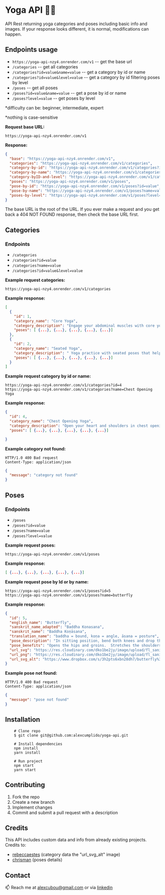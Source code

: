 # Yoga API 🧘‍♀️

API Rest returning yoga categories and poses including basic info and images. If your response looks different, it is normal, modifications can happen.

## Endpoints usage

- `https://yoga-api-nzy4.onrender.com/v1` -- get the base url
- `/categories` -- get all categories
- `/categories?id=value&name=value` -- get a category by id or name
- `/categories?id=value&level=value` -- get a category by id filtering poses by level
- `/poses` -- get all poses
- `/poses?id=value&name=value` -- get a pose by id or name
- `/poses?level=value` -- get poses by level

\*difficulty can be: beginner, intermediate, expert

\*nothing is case-sensitive

**Request base URL:**

```
https://yoga-api-nzy4.onrender.com/v1
```

**Response:**

```json
{
  "base": "https://yoga-api-nzy4.onrender.com/v1",
  "categories": "https://yoga-api-nzy4.onrender.com/v1/categories",
  "category-by-id": "https://yoga-api-nzy4.onrender.com/v1/categories?id=value",
  "category-by-name": "https://yoga-api-nzy4.onrender.com/v1/categories?name=value",
  "category-byID-and-level": "https://yoga-api-nzy4.onrender.com/v1/categories?id=value&level=value",
  "poses": "https://yoga-api-nzy4.onrender.com/v1/poses",
  "pose-by-id": "https://yoga-api-nzy4.onrender.com/v1/poses?id=value",
  "pose-by-name": "https://yoga-api-nzy4.onrender.com/v1/poses?name=value",
  "poses-by-level": "https://yoga-api-nzy4.onrender.com/v1/poses?level=beginner"
}
```

The base URL is the root of the URL. If you ever make a request and you get back a 404 NOT FOUND response, then check the base URL first.

## Categories

### **Endpoints**

- `/categories`
- `/categories?id=value`
- `/categories?name=value`
- `/categories?id=value&level=value`

**Example request categories:**

```
https://yoga-api-nzy4.onrender.com/v1/categories
```

**Example response:**

```json
[
  {
    "id": 1,
    "category_name": "Core Yoga",
    "category_description": "Engage your abdominal muscles with core yoga poses that build a strong and stable center like Boat Pose, Dolphin Pose and Side Plank Pose.",
    "poses": [ {...}, {...}, {...}, {...}, {...}]
  },
  {
    "id": 2,
    "category_name": "Seated Yoga",
    "category_description": " Yoga practice with seated poses that help you find better alignment, increase your flexibility, and relieve lower back pain and discomfort. Tone the belly, massage your internal organs, and relieve lower back pain in these seated yoga poses. ",
    "poses": [ {...}, {...}, {...}, {...}, {...}]
  }
]
```

**Example request category by id or name:**

```
https://yoga-api-nzy4.onrender.com/v1/categories?id=4
https://yoga-api-nzy4.onrender.com/v1/categories?name=Chest Opening Yoga
```

**Example response:**

```json
{
  "id": 4,
  "category_name": "Chest Opening Yoga",
  "category_description": "Open your heart and shoulders in chest opening yoga poses like Camel Pose, Fish Pose and Wild Thing.",
  "poses": [ {...}, {...}, {...}, {...}, {...}]

}
```

**Example category not found:**

```
HTTP/1.0 400 Bad request
Content-Type: application/json
```

```json
{
  "message": "category not found"
}
```

## Poses

### **Endpoints**

- `/poses`
- `/poses?id=value`
- `/poses?name=value`
- `/poses?level=value`

**Example request poses:**

```
https://yoga-api-nzy4.onrender.com/v1/poses
```

**Example response:**

```json
[ {...}, {...}, {...}, {...}, {...}]
```

**Example request pose by Id or by name:**

```
https://yoga-api-nzy4.onrender.com/v1/poses?id=5
https://yoga-api-nzy4.onrender.com/v1/poses?name=butterfly
```

**Example response:**

```json
{
  "id": 5,
  "english_name": "Butterfly",
  "sanskrit_name_adapted": "Baddha Konasana",
  "sanskrit_name": "Baddha Koṇāsana",
  "translation_name": "baddha = bound, koṇa = angle, āsana = posture",
  "pose_description": "In sitting position, bend both knees and drop the knees to each side, opening the hips.  Bring the soles of the feet together and bring the heels as close to the groin as possible, keeping the knees close to the ground.  The hands may reach down and grasp and maneuver the feet so that the soles are facing upwards and the heels and little toes are connected.  The shoulders should be pulled back and no rounding of the spine.",
  "pose_benefits": "Opens the hips and groins.  Stretches the shoulders, rib cage and back.  Stimulates the abdominal organs, lungs and heart.",
  "url_svg": "https://res.cloudinary.com/dko1be2jy/image/upload/fl_sanitize/v1676483074/yoga-api/5_i64gif.svg",
  "url_png": "https://res.cloudinary.com/dko1be2jy/image/upload/fl_sanitize/v1676483074/yoga-api/5_i64gif.png",
  "url_svg_alt": "https://www.dropbox.com/s/3h2pts6xbn28dh7/butterfly%3F.svg?raw=1"
}
```

**Example pose not found:**

```
HTTP/1.0 400 Bad request
Content-Type: application/json
```

```json
{
  "message": "pose not found"
}
```

## Installation

```shell
    # Clone repo
    $ git clone git@github.com:alexcumplido/yoga-api.git
```

```shell
    # Install dependencies
    npm install
    yarn install
```

```shell
    # Run project
    npm start
    yarn start
```

## Contributing

1. Fork the repo
2. Create a new branch
3. Implement changes
4. Commit and submit a pull request with a description

## Credits

This API includes custom data and info from already existing projects. Credits to:

- [rebeccaestes](https://github.com/rebeccaestes/yoga_api) (category data the "url_svg_alt" image)
- [chrisman](https://github.com/Stuwert/yoga-builder) (poses details)

## Contact

📫 Reach me at alexcubou@gmail.com or via [linkedin](https://www.linkedin.com/in/alexandrecb/)
